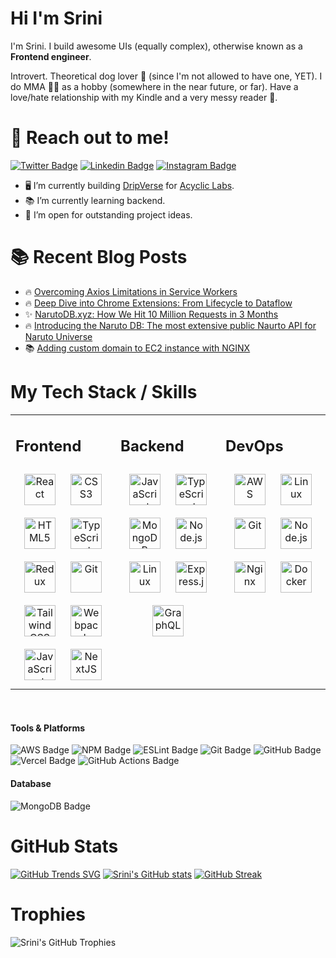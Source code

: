 # Hi I'm Srini

I'm Srini. I build awesome UIs (equally complex), otherwise known as a **Frontend engineer**.

Introvert. Theoretical dog lover 🐶 (since I'm not allowed to have one, YET). I do MMA 🥷🏼 as a hobby (somewhere in the near future, or far). Have a love/hate relationship with my Kindle and a very messy reader 📖.

# 🚀 Reach out to me!

[![Twitter Badge](https://img.shields.io/badge/-@Srinu53168-1ca0f1?style=flat&labelColor=1ca0f1&logo=twitter&logoColor=white&link=https://twitter.com/Srinu53168)](https://twitter.com/Srinu53168) [![Linkedin Badge](https://img.shields.io/badge/k-srinivas53168-0e76a8?style=flat&labelColor=0e76a8&logo=linkedin&logoColor=white)](https://www.linkedin.com/in/k-srinivas53168/) [![Instagram Badge](https://img.shields.io/badge/-@lurch_in_disguise-e84393?style=flat&labelColor=e84393&logo=instagram&logoColor=white)](https://instagram.com/lurch_in_disguise)

- 🖥️ I’m currently building [DripVerse](https://alpha.dripverse.org/) for [Acyclic Labs](https://acycliclabs.com/).
- 📚 I’m currently learning backend.
- 🔭 I’m open for outstanding project ideas.

# 📚 Recent Blog Posts
<!-- BLOGPOSTS:START -->
 - 🔥 [Overcoming Axios Limitations in Service Workers](https://srini-dev.hashnode.dev/overcoming-axios-limitations-in-service-workers)
 - 🔥 [Deep Dive into Chrome Extensions: From Lifecycle to Dataflow](https://srini-dev.hashnode.dev/deep-dive-into-chrome-extensions-from-lifecycle-to-dataflow)
 - ✨ [NarutoDB.xyz: How We Hit 10 Million Requests in 3 Months](https://srini-dev.hashnode.dev/narutodbxyz-how-we-hit-10-million-requests-in-3-months)
 - 🔥 [Introducing the Naruto DB: The most extensive public Naurto API for Naruto Universe](https://srini-dev.hashnode.dev/introducing-the-naruto-db-the-most-extensive-public-naurto-api-for-naruto-universe)
 - 📚 [Adding custom domain to EC2 instance with NGINX](https://srini-dev.hashnode.dev/adding-custom-domain-to-ec2-instance-with-nginx)<!-- BLOGPOSTS:END -->


# My Tech Stack / Skills
<table><tr><td valign="top" width="33%">

## Frontend  
<div align="center">  
<a href="https://reactjs.org/" target="_blank"><img style="margin: 10px" src="https://profilinator.rishav.dev/skills-assets/react-original-wordmark.svg" alt="React" height="50" /></a>  
<a href="https://www.w3schools.com/css/" target="_blank"><img style="margin: 10px" src="https://profilinator.rishav.dev/skills-assets/css3-original-wordmark.svg" alt="CSS3" height="50" /></a>  
<a href="https://en.wikipedia.org/wiki/HTML5" target="_blank"><img style="margin: 10px" src="https://profilinator.rishav.dev/skills-assets/html5-original-wordmark.svg" alt="HTML5" height="50" /></a>  
<a href="https://www.typescriptlang.org/" target="_blank"><img style="margin: 10px" src="https://profilinator.rishav.dev/skills-assets/typescript-original.svg" alt="TypeScript" height="50" /></a>  
<a href="https://redux.js.org/" target="_blank"><img style="margin: 10px" src="https://profilinator.rishav.dev/skills-assets/redux-original.svg" alt="Redux" height="50" /></a>  
<a href="https://github.com/" target="_blank"><img style="margin: 10px" src="https://profilinator.rishav.dev/skills-assets/git-scm-icon.svg" alt="Git" height="50" /></a>  
<a href="https://www.tailwindcss.com/" target="_blank"><img style="margin: 10px" src="https://profilinator.rishav.dev/skills-assets/tailwindcss.svg" alt="Tailwind CSS" height="50" /></a>  
<a href="https://webpack.js.org/" target="_blank"><img style="margin: 10px" src="https://profilinator.rishav.dev/skills-assets/webpack-original.svg" alt="Webpack" height="50" /></a>  
<a href="https://www.javascript.com/" target="_blank"><img style="margin: 10px" src="https://profilinator.rishav.dev/skills-assets/javascript-original.svg" alt="JavaScript" height="50" /></a>  
<a href="https://nextjs.org/" target="_blank"><img style="margin: 10px" src="https://profilinator.rishav.dev/skills-assets/nextjs.png" alt="NextJS" height="50" /></a>  
</div>

</td><td valign="top" width="33%">

## Backend  
<div align="center">  
<a href="https://www.javascript.com/" target="_blank"><img style="margin: 10px" src="https://profilinator.rishav.dev/skills-assets/javascript-original.svg" alt="JavaScript" height="50" /></a>  
<a href="https://www.typescriptlang.org/" target="_blank"><img style="margin: 10px" src="https://profilinator.rishav.dev/skills-assets/typescript-original.svg" alt="TypeScript" height="50" /></a>  
<a href="https://www.mongodb.com/" target="_blank"><img style="margin: 10px" src="https://profilinator.rishav.dev/skills-assets/mongodb-original-wordmark.svg" alt="MongoDB" height="50" /></a>  
<a href="https://nodejs.org/" target="_blank"><img style="margin: 10px" src="https://profilinator.rishav.dev/skills-assets/nodejs-original-wordmark.svg" alt="Node.js" height="50" /></a>  
<a href="https://www.linux.org/" target="_blank"><img style="margin: 10px" src="https://profilinator.rishav.dev/skills-assets/linux-original.svg" alt="Linux" height="50" /></a>  
<a href="https://expressjs.com/" target="_blank"><img style="margin: 10px" src="https://profilinator.rishav.dev/skills-assets/express-original-wordmark.svg" alt="Express.js" height="50" /></a>  
<a href="https://graphql.org/" target="_blank"><img style="margin: 10px" src="https://profilinator.rishav.dev/skills-assets/graphql.png" alt="GraphQL" height="50" /></a>  
</div>

</td><td valign="top" width="33%">


## DevOps  
<div align="center">  
<a href="https://aws.amazon.com/" target="_blank"><img style="margin: 10px" src="https://profilinator.rishav.dev/skills-assets/amazonwebservices-original-wordmark.svg" alt="AWS" height="50" /></a>  
<a href="https://www.linux.org/" target="_blank"><img style="margin: 10px" src="https://profilinator.rishav.dev/skills-assets/linux-original.svg" alt="Linux" height="50" /></a>  
<a href="https://github.com/" target="_blank"><img style="margin: 10px" src="https://profilinator.rishav.dev/skills-assets/git-scm-icon.svg" alt="Git" height="50" /></a>  
<a href="https://nodejs.org/" target="_blank"><img style="margin: 10px" src="https://profilinator.rishav.dev/skills-assets/nodejs-original-wordmark.svg" alt="Node.js" height="50" /></a>  
<a href="https://www.nginx.com/" target="_blank"><img style="margin: 10px" src="https://profilinator.rishav.dev/skills-assets/nginx-original.svg" alt="Nginx" height="50" /></a>  
<a href="https://www.docker.com/" target="_blank"><img style="margin: 10px" src="https://profilinator.rishav.dev/skills-assets/docker-original-wordmark.svg" alt="Docker" height="50" /></a>  
</div>

</td></tr></table>  

<br/>  

#### Tools & Platforms
![AWS Badge](https://img.shields.io/badge/-Amazon%20AWS-232F3E?style=for-the-badge&labelColor=white&logo=Amazon-AWS&logoColor=232F3E)
![NPM Badge](https://img.shields.io/badge/-NPM-CB3837?style=for-the-badge&labelColor=white&logo=npm&logoColor=CB3837)
![ESLint Badge](https://img.shields.io/badge/-ESLint-4B32C3?style=for-the-badge&labelColor=white&logo=eslint&logoColor=4B32C3)
![Git Badge](https://img.shields.io/badge/-Git-F05032?style=for-the-badge&labelColor=white&logo=git&logoColor=F05032)
![GitHub Badge](https://img.shields.io/badge/-GitHub-181717?style=for-the-badge&labelColor=white&logo=GitHub&logoColor=181717)
![Vercel Badge](https://img.shields.io/badge/-Vercel-000000?style=for-the-badge&labelColor=white&logo=Vercel&logoColor=000000)
![GitHub Actions Badge](https://img.shields.io/badge/-GitHub%20Actions-2088FF?style=for-the-badge&labelColor=white&logo=GitHub-Actions&logoColor=2088FF)

#### Database
![MongoDB Badge](https://img.shields.io/badge/-MongoDB-47A248?style=for-the-badge&labelColor=white&logo=mongodb&logoColor=47A248)


# GitHub Stats
[![GitHub Trends SVG](https://api.githubtrends.io/user/svg/hellskater/langs)](https://githubtrends.io)
[![Srini's GitHub stats](https://github-readme-stats.vercel.app/api?username=hellskater)](https://github.com/anuraghazra/github-readme-stats)
[![GitHub Streak](https://github-readme-streak-stats.herokuapp.com?user=hellskater)](https://git.io/streak-stats)

# Trophies

![Srini's GitHub Trophies](https://github-profile-trophy.vercel.app/?username=hellskater&theme=onedark&no-frame=true&rank=C,B,A,AA,AAA,S,SS,SSS,SECRET&margin-w=15&margin-h=15)
